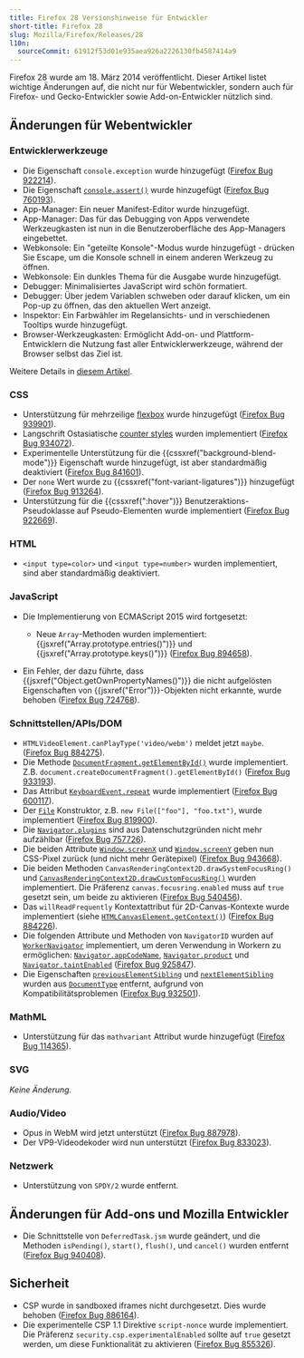 ```yaml
---
title: Firefox 28 Versionshinweise für Entwickler
short-title: Firefox 28
slug: Mozilla/Firefox/Releases/28
l10n:
  sourceCommit: 61912f53d01e935aea926a2226130fb4587414a9
---
```


Firefox 28 wurde am 18. März 2014 veröffentlicht. Dieser Artikel listet wichtige Änderungen auf, die nicht nur für Webentwickler, sondern auch für Firefox- und Gecko-Entwickler sowie Add-on-Entwickler nützlich sind.

## Änderungen für Webentwickler

### Entwicklerwerkzeuge

- Die Eigenschaft `console.exception` wurde hinzugefügt ([Firefox Bug 922214](https://bugzil.la/922214)).
- Die Eigenschaft [`console.assert()`](/de/docs/Web/API/console/assert_static) wurde hinzugefügt ([Firefox Bug 760193](https://bugzil.la/760193)).
- App-Manager: Ein neuer Manifest-Editor wurde hinzugefügt.
- App-Manager: Das für das Debugging von Apps verwendete Werkzeugkasten ist nun in die Benutzeroberfläche des App-Managers eingebettet.
- Webkonsole: Ein "geteilte Konsole"-Modus wurde hinzugefügt - drücken Sie Escape, um die Konsole schnell in einem anderen Werkzeug zu öffnen.
- Webkonsole: Ein dunkles Thema für die Ausgabe wurde hinzugefügt.
- Debugger: Minimalisiertes JavaScript wird schön formatiert.
- Debugger: Über jedem Variablen schweben oder darauf klicken, um ein Pop-up zu öffnen, das den aktuellen Wert anzeigt.
- Inspektor: Ein Farbwähler im Regelansichts- und in verschiedenen Tooltips wurde hinzugefügt.
- Browser-Werkzeugkasten: Ermöglicht Add-on- und Plattform-Entwicklern die Nutzung fast aller Entwicklerwerkzeuge, während der Browser selbst das Ziel ist.

Weitere Details in [diesem Artikel](https://hacks.mozilla.org/2013/12/split-console-pretty-print-minified-js-and-more-firefox-developer-tools-episode-28/).

### CSS

- Unterstützung für mehrzeilige [flexbox](/de/docs/Web/CSS/CSS_flexible_box_layout/Basic_concepts_of_flexbox) wurde hinzugefügt ([Firefox Bug 939901](https://bugzil.la/939901)).
- Langschrift Ostasiatische [counter styles](/de/docs/Web/CSS/list-style-type) wurden implementiert ([Firefox Bug 934072](https://bugzil.la/934072)).
- Experimentelle Unterstützung für die {{cssxref("background-blend-mode")}} Eigenschaft wurde hinzugefügt, ist aber standardmäßig deaktiviert ([Firefox Bug 841601](https://bugzil.la/841601)).
- Der `none` Wert wurde zu {{cssxref("font-variant-ligatures")}} hinzugefügt ([Firefox Bug 913264](https://bugzil.la/913264)).
- Unterstützung für die {{cssxref(":hover")}} Benutzeraktions-Pseudoklasse auf Pseudo-Elementen wurde implementiert ([Firefox Bug 922669](https://bugzil.la/922669)).

### HTML

- `<input type=color>` und `<input type=number>` wurden implementiert, sind aber standardmäßig deaktiviert.

### JavaScript

- Die Implementierung von ECMAScript 2015 wird fortgesetzt:
  - Neue `Array`-Methoden wurden implementiert: {{jsxref("Array.prototype.entries()")}} und {{jsxref("Array.prototype.keys()")}} ([Firefox Bug 894658](https://bugzil.la/894658)).

- Ein Fehler, der dazu führte, dass {{jsxref("Object.getOwnPropertyNames()")}} die nicht aufgelösten Eigenschaften von {{jsxref("Error")}}-Objekten nicht erkannte, wurde behoben ([Firefox Bug 724768](https://bugzil.la/724768)).

### Schnittstellen/APIs/DOM

- `HTMLVideoElement.canPlayType('video/webm')` meldet jetzt `maybe`. ([Firefox Bug 884275](https://bugzil.la/884275)).
- Die Methode [`DocumentFragment.getElementById()`](/de/docs/Web/API/DocumentFragment/getElementById) wurde implementiert. Z.B. `document.createDocumentFragment().getElementById()` ([Firefox Bug 933193](https://bugzil.la/933193)).
- Das Attribut [`KeyboardEvent.repeat`](/de/docs/Web/API/KeyboardEvent/repeat) wurde implementiert ([Firefox Bug 600117](https://bugzil.la/600117)).
- Der [`File`](/de/docs/Web/API/File) Konstruktor, z.B. `new File(["foo"], "foo.txt")`, wurde implementiert ([Firefox Bug 819900](https://bugzil.la/819900)).
- Die [`Navigator.plugins`](/de/docs/Web/API/Navigator/plugins) sind aus Datenschutzgründen nicht mehr aufzählbar ([Firefox Bug 757726](https://bugzil.la/757726)).
- Die beiden Attribute [`Window.screenX`](/de/docs/Web/API/Window/screenX) und [`Window.screenY`](/de/docs/Web/API/Window/screenY) geben nun CSS-Pixel zurück (und nicht mehr Gerätepixel) ([Firefox Bug 943668](https://bugzil.la/943668)).
- Die beiden Methoden `CanvasRenderingContext2D.drawSystemFocusRing()` und [`CanvasRenderingContext2D.drawCustomFocusRing()`](/de/docs/Web/API/CanvasRenderingContext2D/drawFocusIfNeeded) wurden implementiert. Die Präferenz `canvas.focusring.enabled` muss auf `true` gesetzt sein, um beide zu aktivieren ([Firefox Bug 540456](https://bugzil.la/540456)).
- Das `willReadFrequently` Kontextattribut für 2D-Canvas-Kontexte wurde implementiert (siehe [`HTMLCanvasElement.getContext()`](/de/docs/Web/API/HTMLCanvasElement/getContext)) ([Firefox Bug 884226](https://bugzil.la/884226)).
- Die folgenden Attribute und Methoden von `NavigatorID` wurden auf [`WorkerNavigator`](/de/docs/Web/API/WorkerNavigator) implementiert, um deren Verwendung in Workern zu ermöglichen: [`Navigator.appCodeName`](/de/docs/Web/API/Navigator/appCodeName), [`Navigator.product`](/de/docs/Web/API/Navigator/product) und [`Navigator.taintEnabled`](/de/docs/Web/API/Navigator/taintEnabled) ([Firefox Bug 925847](https://bugzil.la/925847)).
- Die Eigenschaften [`previousElementSibling`](/de/docs/Web/API/Element/previousElementSibling) und [`nextElementSibling`](/de/docs/Web/API/Element/nextElementSibling) wurden aus [`DocumentType`](/de/docs/Web/API/DocumentType) entfernt, aufgrund von Kompatibilitätsproblemen ([Firefox Bug 932501](https://bugzil.la/932501)).

### MathML

- Unterstützung für das `mathvariant` Attribut wurde hinzugefügt ([Firefox Bug 114365](https://bugzil.la/114365)).

### SVG

_Keine Änderung._

### Audio/Video

- Opus in WebM wird jetzt unterstützt ([Firefox Bug 887978](https://bugzil.la/887978)).
- Der VP9-Videodekoder wird nun unterstützt ([Firefox Bug 833023](https://bugzil.la/833023)).

### Netzwerk

- Unterstützung von `SPDY/2` wurde entfernt.

## Änderungen für Add-ons und Mozilla Entwickler

- Die Schnittstelle von `DeferredTask.jsm` wurde geändert, und die Methoden `isPending()`, `start()`, `flush()`, und `cancel()` wurden entfernt ([Firefox Bug 940408](https://bugzil.la/940408)).

## Sicherheit

- CSP wurde in sandboxed iframes nicht durchgesetzt. Dies wurde behoben ([Firefox Bug 886164](https://bugzil.la/886164)).
- Die experimentelle CSP 1.1 Direktive `script-nonce` wurde implementiert. Die Präferenz `security.csp.experimentalEnabled` sollte auf `true` gesetzt werden, um diese Funktionalität zu aktivieren ([Firefox Bug 855326](https://bugzil.la/855326)).
